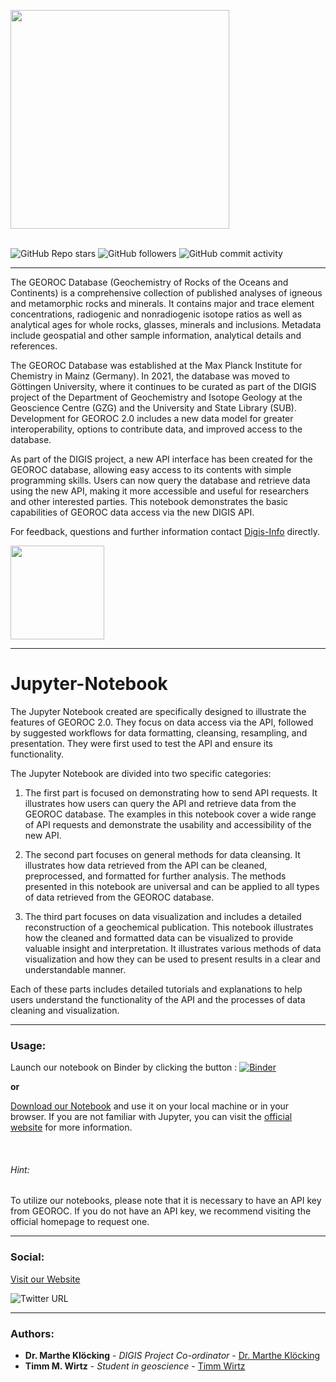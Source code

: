 <img src="https://pbs.twimg.com/media/E0m6c9FX0AIX0p1.png" style="height:350px" align="center"/> <br><br>


![GitHub Repo stars](https://img.shields.io/github/stars/tmwProjects/Georoc_jupyter?style=social) ![GitHub followers](https://img.shields.io/github/followers/tmwProjects?style=social) ![GitHub commit activity](https://img.shields.io/github/commit-activity/w/tmwProjects/Georoc_jupyter) 

***

The GEOROC Database (Geochemistry of Rocks of the Oceans and Continents) is a comprehensive collection of published analyses of igneous and metamorphic rocks and minerals. It contains major and trace element concentrations, radiogenic and nonradiogenic isotope ratios as well as analytical ages for whole rocks, glasses, minerals and inclusions. Metadata include geospatial and other sample information, analytical details and references.

The GEOROC Database was established at the Max Planck Institute for Chemistry in Mainz (Germany). In 2021, the database was moved to Göttingen University, where it continues to be curated as part of the DIGIS project of the Department of Geochemistry and Isotope Geology at the Geoscience Centre (GZG) and the University and State Library (SUB). Development for GEOROC 2.0 includes a new data model for greater interoperability, options to contribute data, and improved access to the database.

As part of the DIGIS project, a new API interface has been created for the GEOROC database, allowing easy access to its contents with simple programming skills. Users can now query the database and retrieve data using the new API, making it more accessible and useful for researchers and other interested parties. This notebook demonstrates the basic capabilities of GEOROC data access via the new DIGIS API. 

For feedback, questions and further information contact [Digis-Info](mailto:digis-info@uni-goettingen.de) directly.


<img src="https://mirrors.creativecommons.org/presskit/buttons/88x31/png/by-nc-sa.png" width="150" />

***

# Jupyter-Notebook

The Jupyter Notebook created are specifically designed to illustrate the features of GEOROC 2.0. They focus on data access via the API, followed by suggested workflows for data formatting, cleansing, resampling, and presentation. They were first used to test the API and ensure its functionality.

The Jupyter Notebook are divided into two specific categories:

1. The first part is focused on demonstrating how to send API requests. It illustrates how users can query the API and retrieve data from the GEOROC database. The examples in this notebook cover a wide range of API requests and demonstrate the usability and accessibility of the new API.

2. The second part focuses on general methods for data cleansing. It illustrates how data retrieved from the API can be cleaned, preprocessed, and formatted for further analysis. The methods presented in this notebook are universal and can be applied to all types of data retrieved from the GEOROC database.

3. The third part focuses on data visualization and includes a detailed reconstruction of a geochemical publication. This notebook illustrates how the cleaned and formatted data can be visualized to provide valuable insight and interpretation. It illustrates various methods of data visualization and how they can be used to present results in a clear and understandable manner.

Each of these parts includes detailed tutorials and explanations to help users understand the functionality of the API and the processes of data cleaning and visualization.

***

### Usage:

Launch our notebook on Binder by clicking the button : [![Binder](https://mybinder.org/badge_logo.svg)](https://mybinder.org/v2/gh/tmwProjects/Georoc_jupyter/HEAD?labpath=DIGIS_GeoRoc.ipynb)

**or**

[Download our Notebook](https://github.com/tmwProjects/Georoc_jupyter/blob/main/DIGIS_GeoRoc.ipynb) and use it on your local machine or in your browser. If you are not familiar with Jupyter, you can visit the [official website](https://jupyter.org/) for more information.

<br/>

###### Hint: 
To utilize our notebooks, please note that it is necessary to have an API key from GEOROC. If you do not have an API key, we recommend visiting the official homepage to request one.


***

### Social:

[Visit our Website](https://georoc.mpch-mainz.gwdg.de/georoc/)

![Twitter URL](https://img.shields.io/twitter/url?style=social&url=https%3A%2F%2Ftwitter.com%2FDIGISgeo)

***

### Authors:

* **Dr. Marthe Klöcking** - *DIGIS Project Co-ordinator* - [Dr. Marthe Klöcking](https://www.uni-goettingen.de/en/644510.html)
* **Timm M. Wirtz** - *Student in geoscience* - [Timm Wirtz](https://github.com/tmwProjects/)